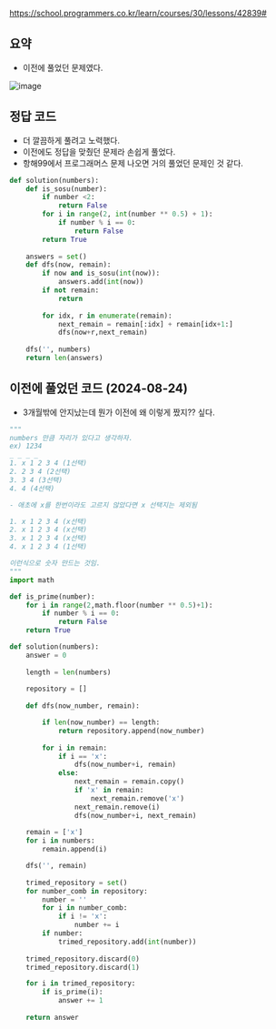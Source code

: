 <https://school.programmers.co.kr/learn/courses/30/lessons/42839#>

## 요약

- 이전에 풀었던 문제였다.

![image](https://github.com/user-attachments/assets/03f6cc05-e72f-4586-a67a-8981788c3623)

## 정답 코드

- 더 깔끔하게 풀려고 노력했다.
- 이전에도 정답을 맞췄던 문제라 손쉽게 풀었다.
- 항해99에서 프로그래머스 문제 나오면 거의 풀었던 문제인 것 같다.

```py
def solution(numbers):
    def is_sosu(number):
        if number <2:
            return False
        for i in range(2, int(number ** 0.5) + 1):
            if number % i == 0:
                return False
        return True
    
    answers = set()
    def dfs(now, remain):
        if now and is_sosu(int(now)):
            answers.add(int(now))
        if not remain:
            return
        
        for idx, r in enumerate(remain):
            next_remain = remain[:idx] + remain[idx+1:] 
            dfs(now+r,next_remain)
    
    dfs('', numbers)
    return len(answers)        

```

## 이전에 풀었던 코드 (2024-08-24)

- 3개월밖에 안지났는데 뭔가 이전에 왜 이렇게 짰지?? 싶다.

```py
"""
numbers 만큼 자리가 있다고 생각하자.
ex) 1234
_ _ _ _
1. x 1 2 3 4 (1선택)
2. 2 3 4 (2선택)
3. 3 4 (3선택)
4. 4 (4선택)

- 애초에 x를 한번이라도 고르지 않았다면 x 선택지는 제외됨

1. x 1 2 3 4 (x선택)
2. x 1 2 3 4 (x선택)
3. x 1 2 3 4 (x선택)
4. x 1 2 3 4 (1선택)

이런식으로 숫자 만드는 것임.
"""
import math

def is_prime(number):
    for i in range(2,math.floor(number ** 0.5)+1):
        if number % i == 0:
            return False
    return True

def solution(numbers):
    answer = 0
    
    length = len(numbers)
    
    repository = []
    
    def dfs(now_number, remain):

        if len(now_number) == length:
            return repository.append(now_number)
        
        for i in remain:
            if i == 'x':
                dfs(now_number+i, remain)
            else:
                next_remain = remain.copy()
                if 'x' in remain:
                    next_remain.remove('x')
                next_remain.remove(i)
                dfs(now_number+i, next_remain)
            
    remain = ['x']
    for i in numbers:
        remain.append(i)

    dfs('', remain)
    
    trimed_repository = set()
    for number_comb in repository:
        number = ''
        for i in number_comb:
            if i != 'x':
                number += i
        if number:
            trimed_repository.add(int(number))
    
    trimed_repository.discard(0)
    trimed_repository.discard(1)

    for i in trimed_repository:
        if is_prime(i):
            answer += 1
    
    return answer
```